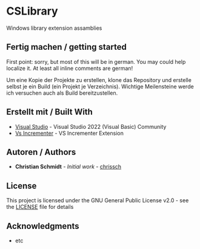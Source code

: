 # CSLibrary
Windows library extension assamblies

## Fertig machen / getting started

First point: sorry, but most of this will be in german. You may could help localize it. At least all inline comments are german!

Um eine Kopie der Projekte zu erstellen, klone das Repository und erstelle selbst je ein Build (ein Projekt je Verzeichnis). Wichtige Meilensteine werde ich versuchen auch als Build bereitzustellen.

## Erstellt mit / Built With

* [Visual Studio](https://visualstudio.microsoft.com/de/downloads/) - Visual Studio 2022 (Visual Basic) Community 
* [Vs Incrementer](http://www.butterflyvista.com/Products/EngrTools/VsIncrementer/Main.aspx) - VS Incrementer Extension

## Autoren / Authors

* **Christian Schmidt** - *Initial work* - [chrissch](https://github.com/chrisschm)

## License

This project is licensed under the GNU General Public License v2.0 - see the [LICENSE](https://github.com/chrisschm/Cards/blob/master/LICENSE) file for details

## Acknowledgments

* etc

